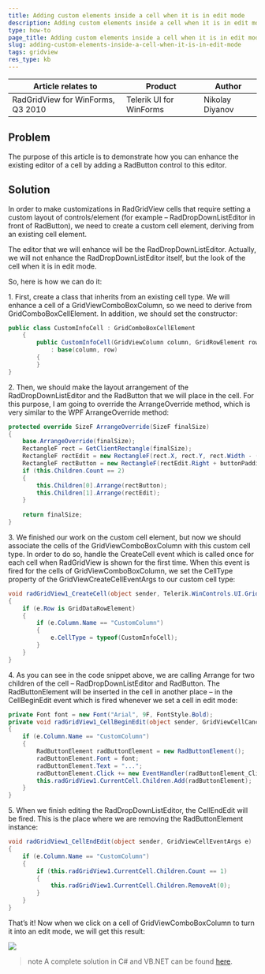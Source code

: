```yaml
---
title: Adding custom elements inside a cell when it is in edit mode
description: Adding custom elements inside a cell when it is in edit mode. Check it now!
type: how-to
page_title: Adding custom elements inside a cell when it is in edit mode
slug: adding-custom-elements-inside-a-cell-when-it-is-in-edit-mode
tags: gridview
res_type: kb
---
```


|Article relates to|Product|Author|
|----|----|----|
|RadGridView for WinForms, Q3 2010|Telerik UI for WinForms|Nikolay Diyanov| 
  
## Problem
   
The purpose of this article is to demonstrate how you can enhance the existing editor of a cell by adding a RadButton control to this editor.  
   
## Solution
   
In order to make customizations in RadGridView cells that require setting a custom layout of controls/element (for example – RadDropDownListEditor in front of RadButton), we need to create a custom cell element, deriving from an existing cell element.  
   
The editor that we will enhance will be the RadDropDownListEditor. Actually, we will not enhance the RadDropDownListEditor itself, but the look of the cell when it is in edit mode.  
   
So, here is how we can do it:  
 
1\. First, create a class that inherits from an existing cell type. We will enhance a cell of a GridViewComboBoxColumn, so we need to derive from GridComboBoxCellElement. In addition, we should set the constructor:

````C#
public class CustomInfoCell : GridComboBoxCellElement  
    {  
        public CustomInfoCell(GridViewColumn column, GridRowElement row)  
            : base(column, row)  
        {              
        }  
} 

````

2\. Then, we should make the layout arrangement of the RadDropDownListEditor and the RadButton that we will place in the cell. For this purpose, I am going to override the ArrangeOverride method, which is very similar to the WPF ArrangeOverride method:
    
````C#
protected override SizeF ArrangeOverride(SizeF finalSize)  
{  
    base.ArrangeOverride(finalSize);  
    RectangleF rect = GetClientRectangle(finalSize);  
    RectangleF rectEdit = new RectangleF(rect.X, rect.Y, rect.Width - (buttonWidth + buttonPadding), rect.Height);  
    RectangleF rectButton = new RectangleF(rectEdit.Right + buttonPadding, rectEdit.Y, buttonWidth, rect.Height);  
    if (this.Children.Count == 2)  
    {  
        this.Children[0].Arrange(rectButton);  
        this.Children[1].Arrange(rectEdit);  
    }  
 
    return finalSize;  
} 

````

3\. We finished our work on the custom cell element, but now we should associate the cells of the GridViewComboBoxColumn with this custom cell type. In order to do so, handle the CreateCell event which is called once for each cell when RadGridView is shown for the first time. When this event is fired for the cells of GridViewComboBoxColumn, we set the CellType property of the GridViewCreateCellEventArgs to our custom cell type:
    
````C#
void radGridView1_CreateCell(object sender, Telerik.WinControls.UI.GridViewCreateCellEventArgs e)  
{  
    if (e.Row is GridDataRowElement)  
    {  
        if (e.Column.Name == "CustomColumn")  
        {  
            e.CellType = typeof(CustomInfoCell);   
        }  
    }  
} 

````

4\. As you can see in the code snippet above, we are calling Arrange for two children of the cell – RadDropDownListEditor and RadButton. The RadButtonElement will be inserted in the cell in another place – in the CellBeginEdit event which is fired whenever we set a cell in edit mode:

````C#
private Font font = new Font("Arial", 9F, FontStyle.Bold);
private void radGridView1_CellBeginEdit(object sender, GridViewCellCancelEventArgs e)
{
    if (e.Column.Name == "CustomColumn")
    {
        RadButtonElement radButtonElement = new RadButtonElement();
        radButtonElement.Font = font;
        radButtonElement.Text = "...";
        radButtonElement.Click += new EventHandler(radButtonElement_Click);
        this.radGridView1.CurrentCell.Children.Add(radButtonElement);
    }
}

````
 
5\. When we finish editing the RadDropDownListEditor, the CellEndEdit will be fired. This is the place where we are removing the RadButtonElement instance:
    
````C#
void radGridView1_CellEndEdit(object sender, GridViewCellEventArgs e)  
{  
    if (e.Column.Name == "CustomColumn")  
    {  
        if (this.radGridView1.CurrentCell.Children.Count == 1)  
        {  
            this.radGridView1.CurrentCell.Children.RemoveAt(0);  
        }  
    }  
} 

````
   
That’s it! Now when we click on a cell of GridViewComboBoxColumn to turn it into an edit mode, we will get this result:   
 
![](/images/ComplexEditor.png)
   
>note A complete solution in C# and VB.NET can be found [here](https://github.com/telerik/winforms-sdk/tree/master/GridView/CustomCellEditor).

